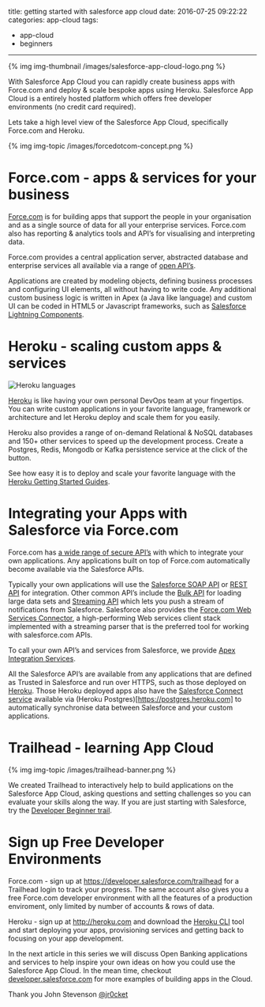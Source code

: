 title: getting started with salesforce app cloud
date: 2016-07-25 09:22:22
categories: app-cloud
tags:
- app-cloud
- beginners

---

{% img img-thumbnail /images/salesforce-app-cloud-logo.png %}

With Salesforce App Cloud you can rapidly create business apps with Force.com and deploy & scale bespoke apps using Heroku.  Salesforce App Cloud is a entirely hosted platform which offers free developer environments (no credit card required).

Lets take a high level view of the Salesforce App Cloud, specifically Force.com and Heroku.

<!-- more -->

{% img img-topic /images/forcedotcom-concept.png %}

# Force.com - apps & services for your business

[Force.com](https://developer.salesforce.com/platform/force.com) is for building apps that support the people in your organisation and as a single source of data for all your enterprise services.  Force.com also has reporting & analytics tools and API’s for visualising and interpreting data.

Force.com provides a central application server, abstracted database and enterprise services all available via a range of [open API’s](https://developer.salesforce.com/trailhead/api_basics/api_basics_overview).

Applications are created by modeling objects, defining business processes and configuring UI elements, all without having to write code.  Any additional custom business logic is written in Apex (a Java like language) and custom UI can be coded in HTML5 or Javascript frameworks, such as [Salesforce Lightning Components](https://developer.salesforce.com/trailhead/en/module/lex_dev_lc_basics).

# Heroku - scaling custom apps & services

![Heroku languages](/images/heroku-languages.png)

[Heroku](https://heroku.com) is like having your own personal DevOps team at your fingertips.  You can write custom applications in your favorite language, framework or architecture and let Heroku deploy and scale them for you easily.

Heroku also provides a range of on-demand Relational & NoSQL databases and 150+ other services to speed up the development process.  Create a Postgres, Redis, Mongodb or Kafka persistence service at the click of the button.

See how easy it is to deploy and scale your favorite language with the [Heroku Getting Started Guides](https://devcenter.heroku.com/start).

# Integrating your Apps with Salesforce via Force.com

Force.com has [a wide range of secure API’s](https://developer.salesforce.com/trailhead/api_basics/api_basics_overview) with which to integrate your own applications.  Any applications built on top of Force.com automatically become available via the Salesforce APIs.

Typically your own applications will use the [Salesforce SOAP API](https://developer.salesforce.com/trailhead/api_basics/api_basics_soap) or [REST API](https://developer.salesforce.com/trailhead/api_basics/api_basics_rest) for integration.  Other common API’s include the [Bulk API](https://developer.salesforce.com/trailhead/api_basics/api_basics_bulk) for loading large data sets and [Streaming API](https://developer.salesforce.com/trailhead/api_basics/api_basics_streaming) which lets you push a stream of notifications from Salesforce.  Salesforce also provides the [Force.com Web Services Connector](https://developer.salesforce.com/page/Introduction_to_the_Force.com_Web_Services_Connector), a high-performing Web services client stack implemented with a streaming parser that is the preferred tool for working with salesforce.com APIs.

To call your own API’s and services from Salesforce, we provide [Apex Integration Services](https://developer.salesforce.com/trailhead/module/apex_integration_services).

All the Salesforce API’s are available from any applications that are defined as Trusted in Salesforce and run over HTTPS, such as those deployed on [Heroku](https://heroku.com).  Those Heroku deployed apps also have the [Salesforce Connect service](https://developer.salesforce.com/trailhead/module/lightning_connect) available via (Heroku Postgres)[https://postgres.heroku.com] to automatically synchronise data between Salesforce and your custom applications.

# Trailhead - learning App Cloud

{% img img-topic /images/trailhead-banner.png %}

We created Trailhead to interactively help to build applications on the Salesforce App Cloud, asking questions and setting challenges so you can evaluate your skills along the way.  If you are just starting with Salesforce, try the [Developer Beginner trail](https://developer.salesforce.com/trailhead/trail/force_com_dev_beginner).

# Sign up Free Developer Environments

Force.com - sign up at https://developer.salesforce.com/trailhead for a Trailhead login to track your progress.  The same account also gives you a free Force.com developer environment with all the features of a production enviroment, only limited by number of accounts & rows of data.

Heroku - sign up at http://heroku.com and download the [Heroku CLI](https://toolbelt.heroku.com) tool and start deploying your apps, provisioning services and getting back to focusing on your app development.

In the next article in this series we will discuss Open Banking applications and services to help inspire your own ideas on how you could use the Salesforce App Cloud.  In the mean time, checkout [developer.salesforce.com](https://developer.salesforce.com) for more examples of building apps in the Cloud.

Thank you
John Stevenson
[@jr0cket](https://twitter.com/jr0cket)
